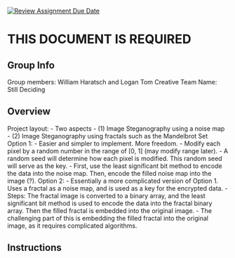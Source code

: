 [![Review Assignment Due Date](https://classroom.github.com/assets/deadline-readme-button-24ddc0f5d75046c5622901739e7c5dd533143b0c8e959d652212380cedb1ea36.svg)](https://classroom.github.com/a/ecp4su41)
# THIS DOCUMENT IS REQUIRED
## Group Info
Group members: William Haratsch and Logan Tom
Creative Team Name: Still Deciding

## Overview
Project layout:
    - Two aspects
        - (1) Image Steganography using a noise map
        - (2) Image Steganography using fractals such as the Mandelbrot Set
    Option 1:
        - Easier and simpler to implement. More freedom. 
        - Modify each pixel by a random number in the range of [0, 1] (may modify range later). 
        - A random seed will determine how each pixel is modified. This random seed will serve as the key.
        - First, use the least significant bit method to encode the data into the noise map. Then, encode the filled noise map into the image (?). 
    Option 2:
        - Essentially a more complicated version of Option 1. Uses a fractal as a noise map, and is used as a key for the encrypted data. 
        - Steps: The fractal image is converted to a binary array, and the least significant bit method is used to encode the data into the fractal binary array. Then the filled fractal is embedded into the original image.
        - The challenging part of this is embedding the filled fractal into the original image, as it requires complicated algorithms.

## Instructions
